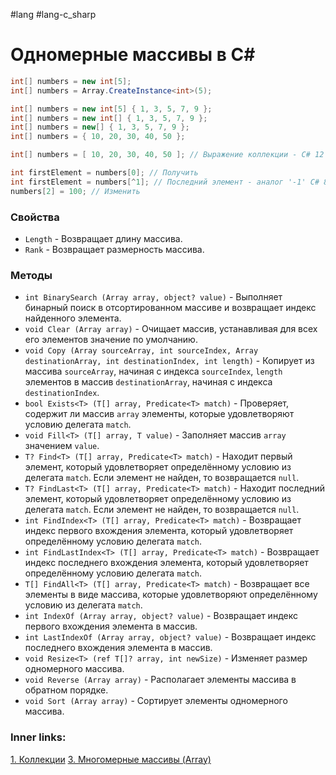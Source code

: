 #lang #lang-c_sharp

# Одномерные массивы в C#



```csharp
int[] numbers = new int[5]; 
int[] numbers = Array.CreateInstance<int>(5); 

int[] numbers = new int[5] { 1, 3, 5, 7, 9 };  
int[] numbers = new int[] { 1, 3, 5, 7, 9 }; 
int[] numbers = new[] { 1, 3, 5, 7, 9 };
int[] numbers = { 10, 20, 30, 40, 50 };

int[] numbers = [ 10, 20, 30, 40, 50 ]; // Выражение коллекции - C# 12
```

```csharp
int firstElement = numbers[0]; // Получить
int firstElement = numbers[^1]; // Последний элемент - аналог '-1' C# 8
numbers[2] = 100; // Изменить
```


### Свойства
- `Length` - Возвращает длину массива.
- `Rank` - Возвращает размерность массива.

### Методы
- `int BinarySearch (Array array, object? value)` - Выполняет бинарный поиск в отсортированном массиве и возвращает индекс найденного элемента.
- `void Clear (Array array)` -  Очищает массив, устанавливая для всех его элементов значение по умолчанию.
- `void Copy (Array sourceArray, int sourceIndex, Array destinationArray, int destinationIndex, int length)` - Копирует из массива `sourceArray`, начиная с индекса `sourceIndex`, `length` элементов в массив `destinationArray`, начиная с индекса `destinationIndex`.
- `bool Exists<T> (T[] array, Predicate<T> match)` - Проверяет, содержит ли массив `array` элементы, которые удовлетворяют условию делегата `match`.
- `void Fill<T> (T[] array, T value)` - Заполняет массив `array` значением `value`.
- `T? Find<T> (T[] array, Predicate<T> match)` - Находит первый элемент, который удовлетворяет определённому условию из делегата `match`. Если элемент не найден, то возвращается `null`.
- `T? FindLast<T> (T[] array, Predicate<T> match)` - Находит последний элемент, который удовлетворяет определённому условию из делегата `match`. Если элемент не найден, то возвращается `null`.
- `int FindIndex<T> (T[] array, Predicate<T> match)` - Возвращает индекс первого вхождения элемента, который удовлетворяет определённому условию делегата `match`.
- `int FindLastIndex<T> (T[] array, Predicate<T> match)` - Возвращает индекс последнего вхождения элемента, который удовлетворяет определённому условию делегата `match`.
- `T[] FindAll<T> (T[] array, Predicate<T> match)` - Возвращает все элементы в виде массива, которые удовлетворяют определённому условию из делегата `match`.
- `int IndexOf (Array array, object? value)` - Возвращает индекс первого вхождения элемента в массив.
- `int LastIndexOf (Array array, object? value)` - Возвращает индекс последнего вхождения элемента в массив.
- `void Resize<T> (ref T[]? array, int newSize)` -  Изменяет размер одномерного массива.
- `void Reverse (Array array)` - Располагает элементы массива в обратном порядке.
- `void Sort (Array array)` - Сортирует элементы одномерного массива.

### Inner links:
[1. Коллекции](1.%20Languages/C-sharp/0.%20Введение/3.%20Коллекции/1.%20Коллекции.md)
[3. Многомерные массивы (Array)](1.%20Languages/C-sharp/0.%20Введение/3.%20Коллекции/3.%20Многомерные%20массивы%20(Array).md)